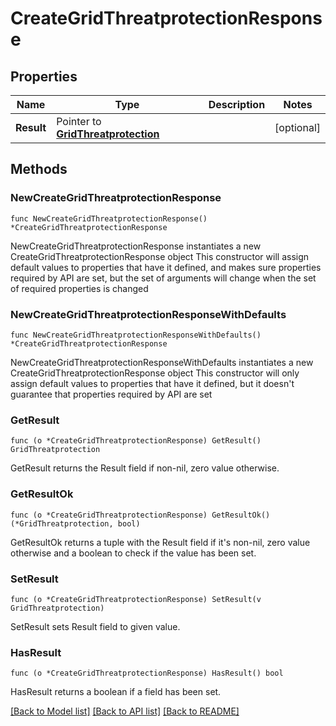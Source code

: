 # CreateGridThreatprotectionResponse

## Properties

Name | Type | Description | Notes
------------ | ------------- | ------------- | -------------
**Result** | Pointer to [**GridThreatprotection**](GridThreatprotection.md) |  | [optional] 

## Methods

### NewCreateGridThreatprotectionResponse

`func NewCreateGridThreatprotectionResponse() *CreateGridThreatprotectionResponse`

NewCreateGridThreatprotectionResponse instantiates a new CreateGridThreatprotectionResponse object
This constructor will assign default values to properties that have it defined,
and makes sure properties required by API are set, but the set of arguments
will change when the set of required properties is changed

### NewCreateGridThreatprotectionResponseWithDefaults

`func NewCreateGridThreatprotectionResponseWithDefaults() *CreateGridThreatprotectionResponse`

NewCreateGridThreatprotectionResponseWithDefaults instantiates a new CreateGridThreatprotectionResponse object
This constructor will only assign default values to properties that have it defined,
but it doesn't guarantee that properties required by API are set

### GetResult

`func (o *CreateGridThreatprotectionResponse) GetResult() GridThreatprotection`

GetResult returns the Result field if non-nil, zero value otherwise.

### GetResultOk

`func (o *CreateGridThreatprotectionResponse) GetResultOk() (*GridThreatprotection, bool)`

GetResultOk returns a tuple with the Result field if it's non-nil, zero value otherwise
and a boolean to check if the value has been set.

### SetResult

`func (o *CreateGridThreatprotectionResponse) SetResult(v GridThreatprotection)`

SetResult sets Result field to given value.

### HasResult

`func (o *CreateGridThreatprotectionResponse) HasResult() bool`

HasResult returns a boolean if a field has been set.


[[Back to Model list]](../README.md#documentation-for-models) [[Back to API list]](../README.md#documentation-for-api-endpoints) [[Back to README]](../README.md)


